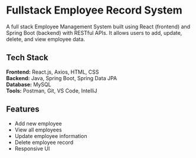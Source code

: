 # Fullstack Employee Record System

A full stack Employee Management System built using React (frontend) and Spring Boot (backend) with RESTful APIs. It allows users to add, update, delete, and view employee data.

## Tech Stack

**Frontend:** React.js, Axios, HTML, CSS  
**Backend:** Java, Spring Boot, Spring Data JPA  
**Database:** MySQL  
**Tools:** Postman, Git, VS Code, IntelliJ

## Features

- Add new employee
- View all employees
- Update employee information
- Delete employee record
- Responsive UI

